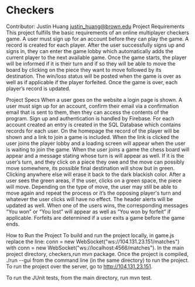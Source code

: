 # Checkers
Contributor: Justin Huang justin_huang@brown.edu
Project Requirements
 	This project fulfills the basic requirements of an online multiplayer checkers game. A user must sign up for an account before they can play the game. A record is created for each player. After the user successfully signs up and signs in, they can enter the game lobby which automatically adds the current player to the next available game. Once the game starts, the player will be informed if it is their turn and if so they will be able to move the board by clicking on the piece they want to move followed by its destination. The win/loss status will be posted when the game is over as well as if applicable if the player forfeited. Once the game is over, each player’s record is updated.

Project Specs
	When a user goes on the website a login page is shown. A user must sign up for an account, confirm their email via a confirmation email that is sent to them, then they can access the contents of the program. Sign up and authentication is handled by Firebase. For each account created an entry is created in the SQL Database which contains records for each user. 
	On the homepage the record of the player will be shown and a link to join a game is included. When the link is clicked the user joins the player lobby and a loading screen will appear when the user is waiting to join the game. When the user joins a game the chess board will appear and a message stating whose turn is will appear as well. 
	If it is the user’s turn, and they click on a piece they owe and the move can possibly move somewhere, its possible final destination will show but in green. Clicking anywhere else will erase it back to the dark blackish color. After a user sees the green areas, if the user, clicks on a green space, the piece will move. Depending on the type of move, the user may still be able to move again and repeat the process or it’s the opposing player's turn and whatever the user clicks will have no effect. The header alerts will be updated as well.
	When one of the users wins, the corresponding messages “You won” or “You lost” will appear as well as “You won by forfeit” if applicable. Forfeits are determined if a user exits a game before the game ends. 

How to Run the Project
To build and run the project locally, in game.js replace  the line: conn = new WebSocket("ws://104.131.23.151/matches") with  conn = new WebSocket("ws://localhost:4566/matches"). In the main project directory, checkers,run mvn package. Once the project is compiled, ./run --gui from the command line (in the same directory) to run the project. To run the project over the server, go to http://104.131.23.151.

To run the JUnit tests, from the main directory, run mvn test. 

